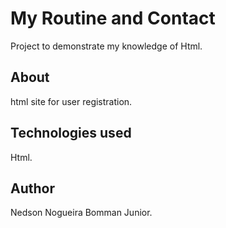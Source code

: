 # My Routine and Contact

Project to demonstrate my knowledge of Html.

## About

html site for user registration.

## Technologies used

Html.

## Author

Nedson Nogueira Bomman Junior.
